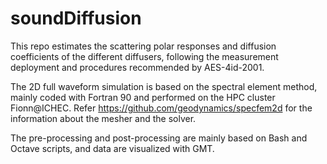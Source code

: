 # soundDiffusion

This repo estimates the scattering polar responses and diffusion coefficients of the different diffusers, following the measurement deployment and procedures recommended by AES-4id-2001.

The 2D full waveform simulation is based on the spectral element method, mainly coded with Fortran 90 and performed on the HPC cluster Fionn@ICHEC. Refer https://github.com/geodynamics/specfem2d for the information about the mesher and the solver. 

The pre-processing and post-processing are mainly based on Bash and Octave scripts, and data are visualized with GMT.
